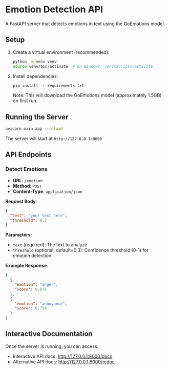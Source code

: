 # Emotion Detection API

A FastAPI server that detects emotions in text using the GoEmotions model.

## Setup

1. Create a virtual environment (recommended):
   ```bash
   python -m venv venv
   source venv/bin/activate  # On Windows: venv\Scripts\activate
   ```

2. Install dependencies:
   ```bash
   pip install -r requirements.txt
   ```

   Note: This will download the GoEmotions model (approximately 1.5GB) on first run.

## Running the Server

```bash
uvicorn main:app --reload
```

The server will start at `http://127.0.0.1:8000`

## API Endpoints

### Detect Emotions

- **URL**: `/emotion`
- **Method**: `POST`
- **Content-Type**: `application/json`

**Request Body**:
```json
{
  "text": "your text here",
  "threshold": 0.3
}
```

**Parameters**:
- `text` (required): The text to analyze
- `threshold` (optional, default=0.3): Confidence threshold (0-1) for emotion detection

**Example Response**:
```json
[
  {
    "emotion": "anger",
    "score": 0.876
  },
  {
    "emotion": "annoyance",
    "score": 0.754
  }
]
```

## Interactive Documentation

Once the server is running, you can access:
- Interactive API docs: http://127.0.0.1:8000/docs
- Alternative API docs: http://127.0.0.1:8000/redoc
